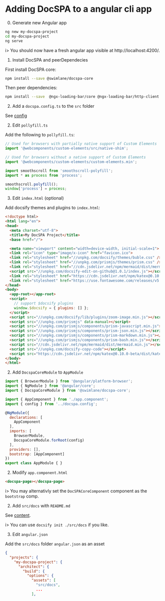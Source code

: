 # Adding DocSPA to a angular cli app

0. Generate new Angular app

```sh
ng new my-docspa-project
cd my-docspa-project
ng serve
```

i> You should now have a fresh angular app visible at http://localhost:4200/.

1. Install DocSPA and peerDependecies

First install DocSPA core:

```sh
npm install --save @swimlane/docspa-core
```

Then peer dependencies:

```sh
npm install --save  @ngx-loading-bar/core @ngx-loading-bar/http-client @angular/elements unified remark-parse remark-html ngx-logger parse-numeric-range mdast-util-to-string quick-lru vfile vfile-reporter url-resolve deepmerge path process smoothscroll-polyfill @stackblitz/sdk @webcomponents/custom-elements mdast-util-toc remark-shortcodes remark-stringify @rigor789/remark-autolink-headings remark-attr remark-frontmatter remark-gemoji-to-emoji remark-html-emoji-image remark-html-katex remark-math remark-parse-yaml remark-slug remark-custom-blocks github-slugger remark-stringify remark-shortcodes
```

2) Add a `docspa.config.ts` to the `src` folder

See [config](config)

2) Edit `pollyfill.ts`

Add the following to `pollyfill.ts`:

```typescript
// Used for browsers with partially native support of Custom Elements
import '@webcomponents/custom-elements/src/native-shim';

// Used for browsers without a native support of Custom Elements
import '@webcomponents/custom-elements/custom-elements.min';

import smoothscroll from 'smoothscroll-polyfill';
import * as process from 'process';

smoothscroll.polyfill();
window['process'] = process;
```

3) Edit `index.html` (optional)

Add docsify themes and plugins to `index.html`:

```html { mark="10-15,21,23-31" }
<!doctype html>
<html lang="en">
<head>
  <meta charset="utf-8">
  <title>My DocSPA Project</title>
  <base href="/">

  <meta name="viewport" content="width=device-width, initial-scale=1">
  <link rel="icon" type="image/x-icon" href="favicon.ico">
  <link rel="stylesheet" href="//unpkg.com/docsify/themes/buble.css" />
  <link rel="stylesheet" href="//unpkg.com/prismjs/themes/prism.css" />
  <link rel="stylesheet" href="//cdn.jsdelivr.net/npm/mermaid/dist/mermaid.min.css">
  <script src="//unpkg.com/docsify-edit-on-github@1.0.1/index.js"></script>
  <link rel="stylesheet" href="https://cdn.jsdelivr.net/npm/katex@0.10.0-beta/dist/katex.min.css" integrity="sha384-9tPv11A+glH/on/wEu99NVwDPwkMQESOocs/ZGXPoIiLE8MU/qkqUcZ3zzL+6DuH" crossorigin="anonymous">
  <link rel="stylesheet" href="https://use.fontawesome.com/releases/v5.1.0/css/all.css" integrity="sha384-lKuwvrZot6UHsBSfcMvOkWwlCMgc0TaWr+30HWe3a4ltaBwTZhyTEggF5tJv8tbt" crossorigin="anonymous">
</head>
<body>
  <app-root></app-root>
  <script>
    // support $docsify plugins
    window.$docsify = { plugins: [] };
  </script>
  <script src="//unpkg.com/docsify/lib/plugins/zoom-image.min.js"></script>
  <script src="//unpkg.com/prismjs" data-manual></script>
  <script src="//unpkg.com/prismjs/components/prism-javascript.min.js"></script>
  <script src="//unpkg.com/prismjs/components/prism-json.min.js"></script>
  <script src="//unpkg.com/prismjs/components/prism-markdown.min.js"></script>
  <script src="//unpkg.com/prismjs/components/prism-bash.min.js"></script>
  <script src="//cdn.jsdelivr.net/npm/mermaid/dist/mermaid.min.js"></script>
  <script src="//unpkg.com/docsify-copy-code"></script>
  <script src="https://cdn.jsdelivr.net/npm/katex@0.10.0-beta/dist/katex.min.js" integrity="sha384-U8Vrjwb8fuHMt6ewaCy8uqeUXv4oitYACKdB0VziCerzt011iQ/0TqlSlv8MReCm" crossorigin="anonymous"></script>
</body>
</html>
```

2) Add `DocspaCoreModule` to `AppModule`

```js { mark="3,13" }
import { BrowserModule } from '@angular/platform-browser';
import { NgModule } from '@angular/core';
import { DocspaCoreModule } from '@swimlane/docspa-core';

import { AppComponent } from './app.component';
import { config } from '../docspa.config';

@NgModule({
  declarations: [
    AppComponent
  ],
  imports: [
    BrowserModule,
    DocspaCoreModule.forRoot(config)
  ],
  providers: [],
  bootstrap: [AppComponent]
})
export class AppModule { }
```

2) Modify `app.component.html`

```html
<docspa-page></docspa-page>
```

i> You may alternativly set the `DocSPACoreComponent` component as the `bootstrap` comp.

2) Add `src/docs` with `README.md`

See [content](content).

i> You can use `docsify init ./src/docs` if you like.

3) Edit `angular.json`

Add the `src/docs` folder `angular.json` as an asset

```json { mark="8" }
{
  "projects": {
    "my-docspa-project": {
      "architect": {
        "build": {
          "options": {
            "assets": [
              "src/docs",
              ...
            ],
```


